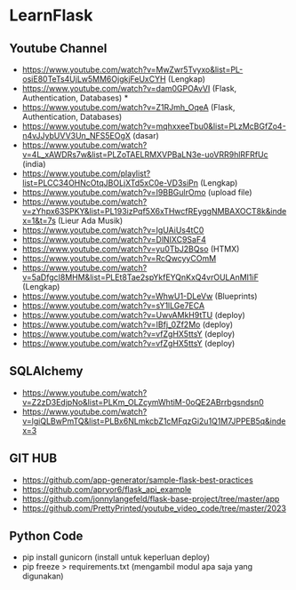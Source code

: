 # LearnFlask

## Youtube Channel
- https://www.youtube.com/watch?v=MwZwr5Tvyxo&list=PL-osiE80TeTs4UjLw5MM6OjgkjFeUxCYH (Lengkap)
- https://www.youtube.com/watch?v=dam0GPOAvVI (Flask, Authentication, Databases) *
- https://www.youtube.com/watch?v=Z1RJmh_OqeA (Flask, Authentication, Databases)
- https://www.youtube.com/watch?v=mqhxxeeTbu0&list=PLzMcBGfZo4-n4vJJybUVV3Un_NFS5EOgX (dasar)
- https://www.youtube.com/watch?v=4L_xAWDRs7w&list=PLZoTAELRMXVPBaLN3e-uoVRR9hlRFRfUc (india)
- https://www.youtube.com/playlist?list=PLCC34OHNcOtqJBOLjXTd5xC0e-VD3siPn (Lengkap)
- https://www.youtube.com/watch?v=I9BBGulrOmo (upload file)
- https://www.youtube.com/watch?v=zYhpx63SPKY&list=PL193izPqf5X6xTHwcfREyggNMBAXOCT8k&index=1&t=7s (Lieur Ada Musik)
- https://www.youtube.com/watch?v=IgUAiUs4tC0
- https://www.youtube.com/watch?v=DlNIXC9SaF4
- https://www.youtube.com/watch?v=yu0TbJ2BQso (HTMX)
- https://www.youtube.com/watch?v=RcQwcyyCOmM
- https://www.youtube.com/watch?v=5aDfgcI8MHM&list=PLEt8Tae2spYkfEYQnKxQ4vrOULAnMI1iF (Lengkap)
- https://www.youtube.com/watch?v=WhwU1-DLeVw (Blueprints)
- https://www.youtube.com/watch?v=sY1lLGe7ECA
- https://www.youtube.com/watch?v=UwvAMkH9tTU (deploy)
- https://www.youtube.com/watch?v=IBfj_0Zf2Mo (deploy)
- https://www.youtube.com/watch?v=vfZgHX5ttsY (deploy)
- https://www.youtube.com/watch?v=vfZgHX5ttsY (deploy)
  
## SQLAlchemy
- https://www.youtube.com/watch?v=Z2zD3EdjpNo&list=PLKm_OLZcymWhtiM-0oQE2ABrrbgsndsn0
- https://www.youtube.com/watch?v=lgiQLBwPmTQ&list=PLBx6NLmkcbZ1cMFqzGi2u1Q1M7JPPEB5q&index=3

## GIT HUB
- https://github.com/app-generator/sample-flask-best-practices
- https://github.com/apryor6/flask_api_example
- https://github.com/jonnylangefeld/flask-base-project/tree/master/app
- https://github.com/PrettyPrinted/youtube_video_code/tree/master/2023

## Python Code
- pip install gunicorn (install untuk keperluan deploy)
- pip freeze > requirements.txt (mengambil modul apa saja yang digunakan)
